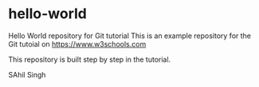 # hello-world
Hello World repository for Git tutorial
This is an example repository for the Git tutoial on https://www.w3schools.com

This repository is built step by step in the tutorial.

SAhil Singh
